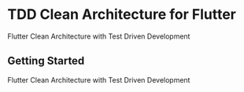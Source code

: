 # TDD Clean Architecture for Flutter
Flutter Clean Architecture with Test Driven Development

## Getting Started
Flutter Clean Architecture with Test Driven Development


